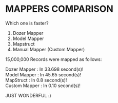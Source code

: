# MAPPERS COMPARISON

Which one is faster?

1. Dozer Mapper<br/>
2. Model Mapper<br/>
3. Mapstruct<br/>
4. Manual Mapper (Custom Mapper)<br/>

15,000,000 Records were mapped as follows:<br/>

Dozer Mapper : In 33.698 second(s)!<br/>
Model Mapper : In 45.65 second(s)!<br/>
MapStruct : In 0.8 second(s)!<br/>
Custom Mapper : In 0.10 second(s)!<br/>

JUST WONDERFUL :)<br/>

![]()


